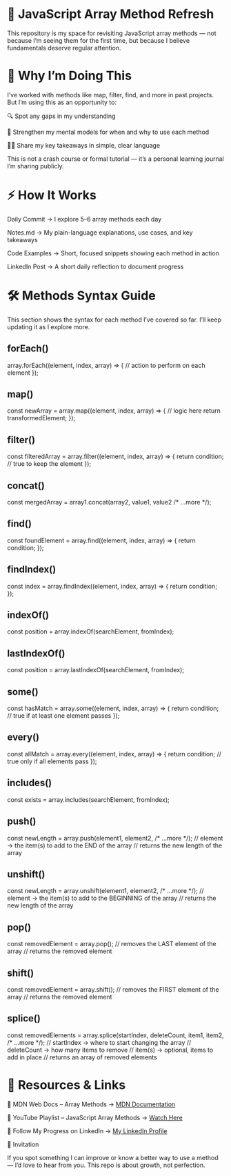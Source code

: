 # 🚀 JavaScript Array Method Refresh


This repository is my space for revisiting JavaScript array methods — not because I’m seeing them for the first time, but because I believe fundamentals deserve regular attention.

# 📌 Why I’m Doing This

I’ve worked with methods like map, filter, find, and more in past projects. But I’m using this as an opportunity to:

  🔍 Spot any gaps in my understanding
  
  🧠 Strengthen my mental models for when and why to use each method
  
  ✍🏽 Share my key takeaways in simple, clear language

This is not a crash course or formal tutorial — it’s a personal learning journal I’m sharing publicly.

# ⚡ How It Works

Daily Commit → I explore 5–6 array methods each day

Notes.md → My plain-language explanations, use cases, and key takeaways

Code Examples → Short, focused snippets showing each method in action

LinkedIn Post → A short daily reflection to document progress

# 🛠 Methods Syntax Guide

This section shows the syntax for each method I’ve covered so far. I’ll keep updating it as I explore more.

## forEach()
array.forEach((element, index, array) => {
  // action to perform on each element
});

## map()
const newArray = array.map((element, index, array) => {
  // logic here
  return transformedElement;
});

## filter()
const filteredArray = array.filter((element, index, array) => {
  return condition; // true to keep the element
});

## concat()
const mergedArray = array1.concat(array2, value1, value2 /* ...more */);

## find()
const foundElement = array.find((element, index, array) => {
  return condition;
});

## findIndex()
const index = array.findIndex((element, index, array) => {
  return condition;
});

## indexOf()

const position = array.indexOf(searchElement, fromIndex);


## lastIndexOf()

const position = array.lastIndexOf(searchElement, fromIndex);


## some()

const hasMatch = array.some((element, index, array) => {
  return condition; // true if at least one element passes
});


## every()

const allMatch = array.every((element, index, array) => {
  return condition; // true only if all elements pass
});


## includes()

const exists = array.includes(searchElement, fromIndex);

## push()

const newLength = array.push(element1, element2, /* ...more */);
// element → the item(s) to add to the END of the array
// returns the new length of the array


## unshift()

const newLength = array.unshift(element1, element2, /* ...more */);
// element → the item(s) to add to the BEGINNING of the array
// returns the new length of the array


## pop()

const removedElement = array.pop();
// removes the LAST element of the array
// returns the removed element


## shift()

const removedElement = array.shift();
// removes the FIRST element of the array
// returns the removed element


## splice()

const removedElements = array.splice(startIndex, deleteCount, item1, item2, /* ...more */);
// startIndex → where to start changing the array
// deleteCount → how many items to remove
// item(s) → optional, items to add in place
// returns an array of removed elements


# 📎 Resources & Links

📄 MDN Web Docs – Array Methods → [MDN Documentation](https://developer.mozilla.org/en-US/docs/Web/JavaScript/Reference/Global_Objects/Array)

🎥 YouTube Playlist – JavaScript Array Methods → [Watch Here](https://youtu.be/RVxuGCWZ_8E?si=2uzjoWAjG9IW4FbK)

💼 Follow My Progress on LinkedIn → [My LinkedIn Profile](https://www.linkedin.com/in/muhammed-o-012277329/)

🤝 Invitation

If you spot something I can improve or know a better way to use a method — I’d love to hear from you.
This repo is about growth, not perfection.
